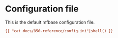 # Configuration file

This is the default mfbase configuration file.


```ini
{{ "cat docs/850-reference/config.ini"|shell() }}
```

